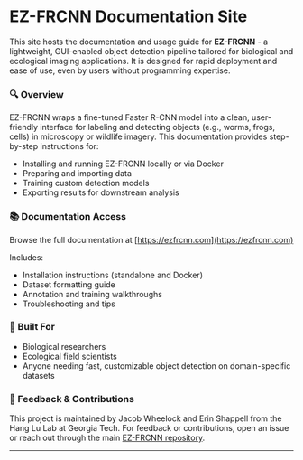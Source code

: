 # EZ-FRCNN Documentation Site

This site hosts the documentation and usage guide for **EZ-FRCNN** - a lightweight, GUI-enabled object detection pipeline tailored for biological and ecological imaging applications. It is designed for rapid deployment and ease of use, even by users without programming expertise.

### 🔍 Overview

EZ-FRCNN wraps a fine-tuned Faster R-CNN model into a clean, user-friendly interface for labeling and detecting objects (e.g., worms, frogs, cells) in microscopy or wildlife imagery. This documentation provides step-by-step instructions for:

- Installing and running EZ-FRCNN locally or via Docker
- Preparing and importing data
- Training custom detection models
- Exporting results for downstream analysis

### 📚 Documentation Access

Browse the full documentation at [https://ezfrcnn.com](https://ezfrcnn.com)

Includes:
- Installation instructions (standalone and Docker)
- Dataset formatting guide
- Annotation and training walkthroughs
- Troubleshooting and tips

### 🧪 Built For

- Biological researchers
- Ecological field scientists
- Anyone needing fast, customizable object detection on domain-specific datasets

### 💬 Feedback & Contributions

This project is maintained by Jacob Wheelock and Erin Shappell from the Hang Lu Lab at Georgia Tech. For feedback or contributions, open an issue or reach out through the main [EZ-FRCNN repository](https://github.com/lu-lab/ez-frcnn).

---

